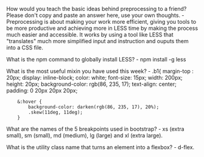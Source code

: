 How would you teach the basic ideas behind preprocessing to a friend? Please don't copy and paste an answer here, use your own thoughts.
    -Preprocessing is about making your work more efficient, giving you tools to be more productive and achieving more in LESS time by making the process much easier and accessible. It works by using a tool like LESS that "translates" much more simplified input and instruction and ouputs them into a CSS file.

What is the npm command to globally install LESS?
    - npm install -g less

What is the most useful mixin you have used this week?
    - .b1{
        margin-top : 20px;
	    display: inline-block;
	    color: white;
	    font-size: 15px;
	    width: 200px;
	    height: 20px;
	    background-color: rgb(86, 235, 17);
	    text-align: center;
        padding: 0 20px 20px 20px;
        
	    &:hover {
            background-color: darken(rgb(86, 235, 17), 20%);
            .skew(11deg, 11deg);
	    }

What are the names of the 5 breakpoints used in bootstrap?
    - xs (extra small), sm (small), md (medium), lg (large) and xl (extra large).

What is the utility class name that turns an element into a flexbox?
    - d-flex.